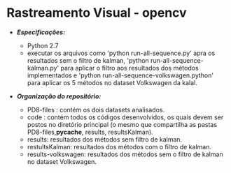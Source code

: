 # Rastreamento Visual - opencv

- ***Especificações:***
    - Python 2.7
    - executar os arquivos como 'python run-all-sequence.py' apra os resultados sem o filtro de kalman, 'python run-all-sequence-kalman.py' para aplicar o filtro aos resultados dos métodos implementados e 'python run-all-sequence-volkswagen.python' para aplicar os 5 métodos no dataset Volkswagen da kalal. 
    
- ***Organização do repositório:***
    - PD8-files : contém os dois datasets analisados.
    - code : contém todos os códigos desenvolvidos, os quais devem ser postos no diretório principal (o mesmo que compartilha as pastas PD8-files,__pycache__, results, resultsKalman).
    - results: resultados dos métodos sem filtro de kalman.
    - restultsKalman: resultados dos métodos com o filtro de kalman.
    - results-volkswagen: resultados dos métodos sem o filtro de kalman no dataset Volkswagen.

